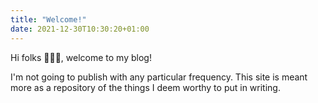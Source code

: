 ```yaml
---
title: "Welcome!"
date: 2021-12-30T10:30:20+01:00
---
```


Hi folks 👋🏼👋,
welcome to my blog!

I'm not going to publish with any particular frequency.
This site is meant more as a repository of the things I deem worthy to put in writing.

